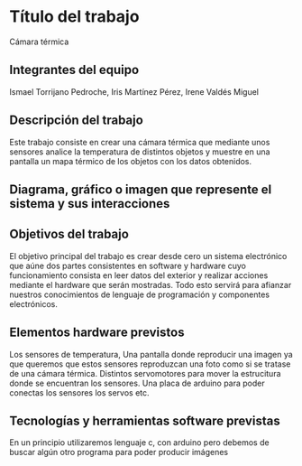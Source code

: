 # Título del trabajo
Cámara térmica

## Integrantes del equipo
Ismael Torrijano Pedroche,  Iris Martínez Pérez,  Irene Valdés Miguel

## Descripción del trabajo
Este trabajo consiste en crear una cámara térmica que mediante unos sensores analice la temperatura de distintos objetos y muestre en una pantalla un mapa térmico de los objetos con los datos obtenidos.

## Diagrama, gráfico o imagen que represente el sistema y sus interacciones

## Objetivos del trabajo
El objetivo principal del trabajo es crear desde cero un sistema electrónico que aúne dos partes consistentes en software y hardware cuyo funcionamiento consista en leer datos del exterior y realizar acciones mediante el hardware que serán mostradas. Todo esto servirá para afianzar nuestros conocimientos de lenguaje de programación y componentes electrónicos.

## Elementos hardware previstos
Los sensores de temperatura,
Una pantalla donde reproducir una imagen ya que queremos que estos sensores reproduzcan una foto como si se tratase de una cámara térmica.
Distintos servomotores para mover la estrucitura donde se encuentran los sensores. 
Una placa de arduino para poder conectas los sensores los servos etc.

## Tecnologías y herramientas software previstas
En un principio utilizaremos lenguaje c, con arduino pero debemos de buscar algún otro programa para poder producir imágenes
